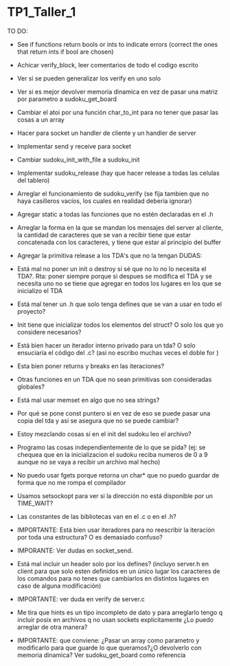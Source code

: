 # TP1_Taller_1


TO DO:

- See if functions return bools or ints to indicate errors (correct the ones that return ints if bool are chosen)
- Achicar verify_block, leer comentarios de todo el codigo escrito
- Ver si se pueden generalizar los verify en uno solo
- Ver si es mejor devolver memoria dinamica en vez de pasar una matriz por parametro a sudoku_get_board
- Cambiar el atoi por una función char_to_int para no tener que pasar las cosas a un array
- Hacer para socket un handler de cliente y un handler de server
- Implementar send y receive para socket
- Cambiar sudoku_init_with_file a sudoku_init
- Implementar sudoku_release (hay que hacer release a todas las celulas del tablero)
- Arreglar el funcionamiento de sudoku_verify (se fija tambien que no haya casilleros vacíos, los cuales en realidad debería ignorar)
- Agregar static a todas las funciones que no estén declaradas en el .h
- Arreglar la forma en la que se mandan los mensajes del server al cliente, la cantidad de caracteres que se van a recibir tiene que estar concatenada con los caracteres, y tiene que estar al principio del buffer
- Agregar la primitiva release a los TDA's que no la tengan
DUDAS:

- Está mal no poner un init o destroy si sé que no lo no lo necesita el TDA?. Rta: poner siempre porque si despues se modifica el TDA y se necesita uno no se tiene que agregar en todos los lugares en los que se inicializo el TDA
- Está mal tener un .h que solo tenga defines que se van a usar en todo el proyecto?
- Init tiene que inicializar todos los elementos del struct? O solo los que yo considere necesarios?
- Está bien hacer un iterador interno privado para un tda? O solo ensuciaría el código del .c? (así no escribo muchas veces el doble for )
- Esta bien poner returns y breaks en las iteraciones?
- Otras funciones en un TDA que no sean primitivas son consideradas globales?
- Está mal usar memset en algo que no sea strings?
- Por qué se pone const puntero si en vez de eso se puede pasar una copia del tda y así se asegura que no se puede cambiar?
- Estoy mezclando cosas si en el init del sudoku leo el archivo?
- Programo las cosas independientemente de lo que se pida? (ej: se chequea que en la inicializacion el sudoku reciba numeros de 0 a 9 aunque no se vaya a recibir un archivo mal hecho)
- No puedo usar fgets porque retorna un char* que no puedo guardar de forma que no me rompa el compilador
- Usamos setsockopt para ver si la dirección no está disponible por un TIME_WAIT?
- Las constantes de las bibliotecas van en el .c o en el .h?
- IMPORTANTE: Está bien usar iteradores para no reescribir la iteración por toda una estructura? O es demasiado confuso?
- IMPORANTE: Ver dudas en socket_send.
- Está mal incluir un header solo por los defines? (incluyo server.h en client para que solo esten definidos en un único lugar los caracteres de los comandos para no tenes que cambiarlos en distintos lugares en caso de alguna modificación)
- IMPORTANTE: ver duda en verify de server.c
- Me tira que hints es un tipo incompleto de dato y para arreglarlo tengo q incluir posix en archivos q no usan sockets explicitamente ¿Lo puedo arreglar de otra manera?
- IMPORTANTE: que conviene: ¿Pasar un array como parametro y modificarlo para que guarde lo que queramos?¿O devolverlo con memoria dinamica? Ver sudoku_get_board como referencia
